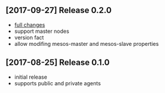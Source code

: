 ## [2017-09-27] Release 0.2.0

 * [full changes](https://github.com/deric/puppet-dcos/compare/v0.1.0...v0.2.0)
 * support master nodes
 * version fact
 * allow modifing mesos-master and mesos-slave properties

## [2017-08-25] Release 0.1.0

 * initial release
 * supports public and private agents
